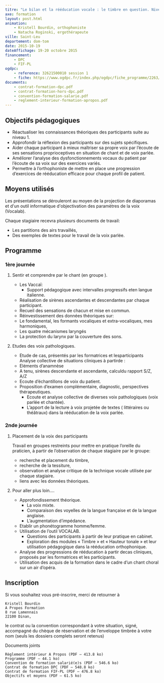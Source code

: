 ```yaml
---
titre: "Le bilan et la rééducation vocale : le timbre en question. Niveau 2"
axe: formation
layout: post.html
animation: 
    - Kristell Bourdin, orthophoniste 
    - Natacha Roginski, ergothérapeute
ville: Saint-Leu
departement: dom-tom
date: 2015-10-19
dateAffichage: 19-20 octobre 2015 
financement:
    - DPC
    - FIF-PL
ogdpc:
    - reference: 32621500010 session 1
    - fiche: https://www.ogdpc.fr/index.php/ogdpc/fiche_programme/2263/66953
documents:
    - contrat-formation-dpc.pdf
    - contrat-formation-hors-dpc.pdf
    - convention-formation-salarie.pdf    
    - reglement-interieur-formation-apropos.pdf
---
```

<!-- Animé par Kristell Bourdin et Natacha Roginski, orthophonistes-
A St Leu, 19 et 20 octobre 2015

Formation accessible en DPC et en FIF-PL

Inscription sur le site http://www.ogdpc.fr/
[accéder à la fiche](https://www.ogdpc.fr/index.php/ogdpc/fiche_programme/2263/66953)
N° de référence du programme : 32621500010 session 1
-->

## Objectifs pédagogiques 

- Réactualiser les connaissances théoriques des participants suite au niveau 1.
- Approfondir la réflexion des participants sur des sujets spécifiques. 
- Aider chaque participant à mieux maîtriser sa propre voix par l’écoute de ses sensations proprioceptives en situation de chant et de voix parlée.
- Améliorer l’analyse des dysfonctionnements vocaux du patient par l’écoute de sa voix sur des exercices variés. 
- Permettre à l’orthophoniste de mettre en place une progression d’exercices de rééducation efficace pour chaque profil de patient.

## Moyens utilisés

Les présentations se dérouleront au moyen de la projection de diaporamas et d'un outil informatique d'objectivation des paramètres de la voix (Vocalab).

Chaque stagiaire recevra plusieurs documents de travail:

- Les partitions des airs travaillés,
- Des exemples de textes pour le travail de la voix parlée.

## Programme

### 1ère journée

1. Sentir et comprendre par le chant (en groupe ).
    -  Les Vaccaï: 
        - Support pédagogique avec intervalles progressifs eten langue italienne. 
    - Réalisation de sirènes ascendantes et descendantes par chaque participant. 
    - Recueil des sensations de chacun et mise en commun.
    - Réinvestissement des données théoriques sur: 
    - Le fondamental, les formants vocaliques et extra-vocaliques, mes harmoniques, 
    - Les quatre mécanismes laryngés 
    - La protection du larynx par la couverture des sons. 

2.  Etudes des voix pathologiques.
    - Etude de cas, présentés par les formatrices et lesparticipants 
    Analyse collective de situations cliniques à partirde : 
    - Eléments d’anamnèse 
    - A tenu, sirènes descendante et ascendante, calculdu rapport S/Z, A/Z 
    - Ecoute d’échantillons de voix du patient. 
    - Proposition d’examen complémentaire, diagnostic, perspectives thérapeutiques. 
        - Ecoute et analyse collective de diverses voix pathologiques (voix parlée et 
    chantée). 
        - L’apport de la lecture à voix projetée de textes ( littéraires ou théâtraux) dans la rééducation de la voix parlée.

### 2nde journée

1. Placement de la voix des participants

    Travail en groupes restreints pour mettre en pratique l’oreille du praticien, à partir de l’observation de chaque stagiaire par le groupe: 

    - recherche et placement du timbre, 
    - recherche de la tessiture, 
    - observation et analyse critique de la technique vocale utilisée par chaque stagiaire. 
    - liens avec les données théoriques. 

2. Pour aller plus loin....

    - Approfondissement théorique. 
        - La voix mixte. 
        - Comparaison des voyelles de la langue française et de la langue anglaise. 
        - L’augmentation d’impédance. 
    - Etablir un phonétogramme homme/femme. 
    - Utilisation de l’outil VOCALAB. 
        - Questions des participants à partir de leur pratique en cabinet. 
        - Exploration des modules « Timbre » et « Hauteur tonale » et leur utilisation pédagogique 
    dans la rééducation orthophonique. 
    - Analyse des progressions de rééducation à partir decas cliniques, proposés par les 
    formatrices et les participants. 
    - Utilisation des acquis de la formation dans le cadre d’un chant choral sur un air d’opéra.

## Inscription

Si vous souhaitez vous pré-inscrire, merci de retourner à 

    Kristell Bourdin 
    A Propos Formation 
    8 rue Lamennais 
    22100 Dinan, 

le contrat ou la convention correspondant à votre situation, signé, accompagné du chèque de réservation et de l’enveloppe timbrée à votre nom (seuls les dossiers complets seront retenus)

Documents joints

    Règlement intérieur A Propos (PDF – 413.8 ko)
    Programme (PDF – 44.1 ko)
    Convention de formation salarié(e)s (PDF – 546.6 ko)
    Contrat de formation DPC (PDF – 548.8 ko)
    Contrat de formation FIF-PL (PDF – 476.8 ko)
    Objectifs et moyens (PDF – 61.5 ko)